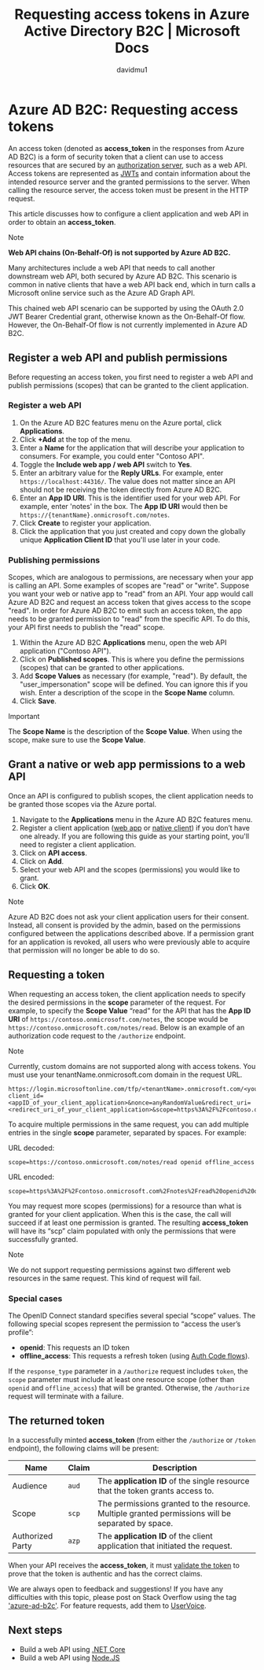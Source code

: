 ﻿---
title: Requesting access tokens in Azure Active Directory B2C | Microsoft Docs
description: This article will show you how to setup a client application and acquire an access token.
services: active-directory-b2c
author: davidmu1
manager: mtillman

ms.service: active-directory
ms.workload: identity
ms.topic: conceptual
ms.date: 08/09/2017
ms.author: davidmu
ms.component: B2C

---
# Azure AD B2C: Requesting access tokens

An access token (denoted as **access\_token** in the responses from Azure AD B2C) is a form of security token that a client can use to access resources that are secured by an [authorization server](https://docs.microsoft.com/azure/active-directory-b2c/active-directory-b2c-reference-protocols#the-basics), such as a web API. Access tokens are represented as [JWTs](https://docs.microsoft.com/azure/active-directory-b2c/active-directory-b2c-reference-tokens#types-of-tokens) and contain information about the intended resource server and the granted permissions to the server. When calling the resource server, the access token must be present in the HTTP request.

This article discusses how to configure a client application and web API in order to obtain an **access\_token**.

> [!NOTE]
> **Web API chains (On-Behalf-Of) is not supported by Azure AD B2C.**
>
> Many architectures include a web API that needs to call another downstream web API, both secured by Azure AD B2C. This scenario is common in native clients that have a web API back end, which in turn calls a Microsoft online service such as the Azure AD Graph API.
>
> This chained web API scenario can be supported by using the OAuth 2.0 JWT Bearer Credential grant, otherwise known as the On-Behalf-Of flow. However, the On-Behalf-Of flow is not currently implemented in Azure AD B2C.

## Register a web API and publish permissions

Before requesting an access token, you first need to register a web API and publish permissions (scopes) that can be granted to the client application.

### Register a web API

1. On the Azure AD B2C features menu on the Azure portal, click **Applications**.
1. Click **+Add** at the top of the menu.
1. Enter a **Name** for the application that will describe your application to consumers. For example, you could enter "Contoso API".
1. Toggle the **Include web app / web API** switch to **Yes**.
1. Enter an arbitrary value for the **Reply URLs**. For example, enter `https://localhost:44316/`. The value does not matter since an API should not be receiving the token directly from Azure AD B2C.
1. Enter an **App ID URI**. This is the identifier used for your web API. For example, enter 'notes' in the box. The **App ID URI** would then be `https://{tenantName}.onmicrosoft.com/notes`.
1. Click **Create** to register your application.
1. Click the application that you just created and copy down the globally unique **Application Client ID** that you'll use later in your code.

### Publishing permissions

Scopes, which are analogous to permissions, are necessary when your app is calling an API. Some examples of scopes are "read" or "write". Suppose you want your web or native app to "read" from an API. Your app would call Azure AD B2C and request an access token that gives access to the scope "read". In order for Azure AD B2C to emit such an access token, the app needs to be granted permission to "read" from the specific API. To do this, your API first needs to publish the "read" scope.

1. Within the Azure AD B2C **Applications** menu, open the web API application ("Contoso API").
1. Click on **Published scopes**. This is where you define the permissions (scopes) that can be granted to other applications.
1. Add **Scope Values** as necessary (for example, "read"). By default, the "user_impersonation" scope will be defined. You can ignore this if you wish. Enter a description of the scope in the **Scope Name** column.
1. Click **Save**.

> [!IMPORTANT]
> The **Scope Name** is the description of the **Scope Value**. When using the scope, make sure to use the **Scope Value**.

## Grant a native or web app permissions to a web API

Once an API is configured to publish scopes, the client application needs to be granted those scopes via the Azure portal.

1. Navigate to the **Applications** menu in the Azure AD B2C features menu.
1. Register a client application ([web app](active-directory-b2c-app-registration.md#register-a-web-app) or [native client](active-directory-b2c-app-registration.md#register-a-mobile-or-native-app)) if you don’t have one already. If you are following this guide as your starting point, you'll need to register a client application.
1. Click on **API access**.
1. Click on **Add**.
1. Select your web API and the scopes (permissions) you would like to grant.
1. Click **OK**.

> [!NOTE]
> Azure AD B2C does not ask your client application users for their consent. Instead, all consent is provided by the admin, based on the permissions configured between the applications described above. If a permission grant for an application is revoked, all users who were previously able to acquire that permission will no longer be able to do so.

## Requesting a token

When requesting an access token, the client application needs to specify the desired permissions in the **scope** parameter of the request. For example, to specify the **Scope Value** “read” for the API that has the **App ID URI** of `https://contoso.onmicrosoft.com/notes`, the scope would be `https://contoso.onmicrosoft.com/notes/read`. Below is an example of an authorization code request to the `/authorize` endpoint.

> [!NOTE]
> Currently, custom domains are not supported along with access tokens. You must use your tenantName.onmicrosoft.com domain in the request URL.

```
https://login.microsoftonline.com/tfp/<tenantName>.onmicrosoft.com/<yourPolicyId>/oauth2/v2.0/authorize?client_id=<appID_of_your_client_application>&nonce=anyRandomValue&redirect_uri=<redirect_uri_of_your_client_application>&scope=https%3A%2F%2Fcontoso.onmicrosoft.com%2Fnotes%2Fread&response_type=code 
```

To acquire multiple permissions in the same request, you can add multiple entries in the single **scope** parameter, separated by spaces. For example:

URL decoded:

```
scope=https://contoso.onmicrosoft.com/notes/read openid offline_access
```

URL encoded:

```
scope=https%3A%2F%2Fcontoso.onmicrosoft.com%2Fnotes%2Fread%20openid%20offline_access
```

You may request more scopes (permissions) for a resource than what is granted for your client application. When this is the case, the call will succeed if at least one permission is granted. The resulting **access\_token** will have its “scp” claim populated with only the permissions that were successfully granted.

> [!NOTE] 
> We do not support requesting permissions against two different web resources in the same request. This kind of request will fail.

### Special cases

The OpenID Connect standard specifies several special “scope” values. The following special scopes represent the permission to “access the user’s profile”:

* **openid**: This requests an ID token
* **offline\_access**: This requests a refresh token (using [Auth Code flows](active-directory-b2c-reference-oauth-code.md)).

If the `response_type` parameter in a `/authorize` request includes `token`, the `scope` parameter must include at least one resource scope (other than `openid` and `offline_access`) that will be granted. Otherwise, the `/authorize` request will terminate with a failure.

## The returned token

In a successfully minted **access\_token** (from either the `/authorize` or `/token` endpoint), the following claims will be present:

| Name | Claim | Description |
| --- | --- | --- |
|Audience |`aud` |The **application ID** of the single resource that the token grants access to. |
|Scope |`scp` |The permissions granted to the resource. Multiple granted permissions will be separated by space. |
|Authorized Party |`azp` |The **application ID** of the client application that initiated the request. |

When your API receives the **access\_token**, it must [validate the token](active-directory-b2c-reference-tokens.md) to prove that the token is authentic and has the correct claims.

We are always open to feedback and suggestions! If you have any difficulties with this topic, please post on Stack Overflow using the tag ['azure-ad-b2c'](https://stackoverflow.com/questions/tagged/azure-ad-b2c). For feature requests, add them to [UserVoice](https://feedback.azure.com/forums/169401-azure-active-directory/category/160596-b2c).

## Next steps

* Build a web API using [.NET Core](https://github.com/Azure-Samples/active-directory-b2c-dotnetcore-webapi)
* Build a web API using [Node.JS](https://github.com/Azure-Samples/active-directory-b2c-javascript-nodejs-webapi)
